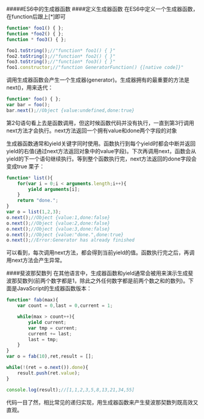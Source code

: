 #####ES6中的生成器函数
####定义生成器函数
在ES6中定义一个生成器函数，在function后跟上[*]即可
```JavaScript
function* foo1() { };
function *foo2() { };
function * foo3() { };

foo1.toString();//"function* foo1() { }"
foo2.toString();//"function* foo2() { }"
foo3.toString();//"function* foo3() { }"
foo1.constructor;//"function GeneratorFunction() {[native code]}"
```

调用生成器函数会产生一个生成器(generator)。生成器拥有的最重要的方法是next()，用来迭代：
```JavaScript
function* foo() { };
var bar = foo();
bar.next();//Object {value:undefined,done:true}
```
第2句语句看上去是函数调用，但这时候函数代码并没有执行，一直到第3行调用next方法才会执行。next方法返回一个拥有value和done两个字段的对象

生成器函数通常和yield关键字同时使用。函数执行到每个yield时都会中断并返回yield的右值(通过next方法返回对象中的value字段)。下次再调用next，函数会从yield的下一个语句继续执行。等到整个函数执行完，next方法返回的done字段会变成true
栗子：
```JavaScript
function* list(){
	for(var i = 0;i < arguments.length;i++){
		yield arguments[i];
	}
	return "done.";
}
var o = list(1,2,3);
o.next();//Object {value:1,done:false}
o.next();//Object {value:2,done:false}
o.next();//Object {value:3,done:false}
o.next();//Object {value:"done.",done:true}
o.next();//Error:Generator has already finished
```
可以看到，每次调用next方法，都会得到当前yield的值。函数执行完之后，再调用next方法会产生异常。

####斐波那契数列
在其他语言中，生成器函数和yield通常会被用来演示生成斐波那契数列(前两个数字都是1，除此之外任何数字都是前两个数之和的数列)。下面是JavaScript的生成器函数版本：
```JavaScript
function* fab(max){
	var count = 0,last = 0,current = 1;

	while(max > count++){
		yield current;
		var tmp = current;
		current += last;
		last = tmp;
	}
}
var o = fab(10),ret,result = [];

while(!(ret = o.next()).done){
	result.push(ret.value);
}

console.log(result);//[1,1,2,3,5,8,13,21,34,55]
```
代码一目了然，相比常见的递归实现，用生成器函数来产生斐波那契数列既高效又直观。